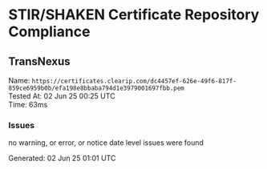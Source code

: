 # STIR/SHAKEN Certificate Repository Compliance

## TransNexus

Name: `https://certificates.clearip.com/dc4457ef-626e-49f6-817f-859ce6959b0b/efa198e8bbaba794d1e3979001697fbb.pem`\
Tested At: 02 Jun 25 00:25 UTC\
Time: 63ms

### Issues

no warning, or error, or notice date level issues were found

Generated: 02 Jun 25 01:01 UTC